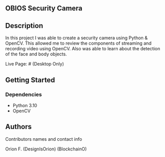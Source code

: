 ## OBIOS Security Camera

## Description

In this project I was able to create a security camera using Python & OpenCV. This allowed me to review the components of streaming and recording video using OpenCV. Also was able to learn about the detection of the face and body objects. 

Live Page: # (Desktop Only)

## Getting Started

### Dependencies

* Python 3.10
* OpenCV


## Authors

Contributors names and contact info

Orion F.
(DesignIsOrion)
(BlockchainO)


